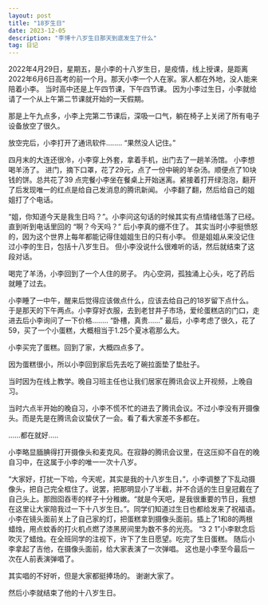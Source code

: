 ```yaml
---
layout: post
title: "18岁生日"
date: 2023-12-05 
description: "李博十八岁生日那天到底发生了什么"
tag: 日记
--- 
```


2022年4月29日，星期五，是小李的十八岁生日，是疫情，线上授课，是距离2022年6月6日高考的前一个月。那天小李一个人在家。家人都在外地，没人能来陪着小李。
  当时高中还是上午四节课，下午四节课。
  因为小李过生日，小李就给请了一个从上午第二节课就开始的一天假期。

  那是上午九点多，小李上完第二节课后，深吸一口气，躺在椅子上关闭了所有电子设备放空了很久。

  放空完后，小李打开了通讯软件........
  “果然没人记住。”

  四月末的大连还很冷，小李穿上外套，拿着手机，出门去了一趟羊汤馆。
  小李想喝羊汤了。
  进门，摘下口罩，花了29元，点了一份中碗的羊杂汤。顺便点了10块钱的饼。总共花了39 
  点完餐小李坐在餐桌上开始迷离。紧接着打开绿泡泡，翻开了后发现唯一的红点是给自己发消息的腾讯新闻。
  小李翻了翻，然后给自己的姐姐打了个电话。

  “姐，你知道今天是我生日吗？”。小李问这句话的时候其实有点情绪低落了已经。
  直到听到电话里回的  “啊？今天吗？” 后小李真的绷不住了。
  其实当时小李挺愤怒的，因为这个世界上每年都能记得住姐姐生日的只有小李。
  但是姐姐从来没记住过小李的生日，包括十八岁生日。
  但小李没说什么很难听的话，然后就结束了这段对话。

  喝完了羊汤，小李回到了一个人住的房子。
  内心空洞，孤独涌上心头，吃了药后就睡了过去。

  小李睡了一中午，醒来后觉得应该做点什么，应该去给自己的18岁留下点什么。
  于是那天的下午两点。小李穿好衣服，去到老甘井子市场，爱纶蛋糕店的门口，走进去后小李询问了一下价格........
  “卧槽，真贵......”
  最后，小李考虑了很久，花了59，买了一个小蛋糕，大概相当于1.25个夏冰雹那么大。

  小李买完了蛋糕。回到了家，大概四点多了。

  因为蛋糕很小，所以小李回到家后先去吃了碗拉面垫了垫肚子。

  当时因为在线上教学。晚自习班主任也让我们居家在腾讯会议上开视频，上晚自习。

  当时六点半开始的晚自习，小李不慌不忙的进去了腾讯会议。不过小李没有开摄像头。而是先是在腾讯会议蛰伏了一会。看了看大家差不多都在。

  ......都在就好.....

  小李略显腼腆得打开摄像头和麦克风。在寂静的腾讯会议里，在这压抑不自在的晚自习中，在这属于小李的唯一一次十八岁。

“大家好，打扰一下哈，今天呢，其实是我的十八岁生日，”，小李调整了下乱动摄像头，把自己完全框住了。说罢，把那明显小了半截，并不合适的生日皇冠戴在了自己头上。那囫囵吞枣的样子十分稚嫩。“就是今天吧，是我很重要的节日，我想在这里让大家陪我过一下十八岁生日。”。同学们知道过生日也都给发来了祝福语。
  小李在镜头面前关上了自己家的灯，把蛋糕拿到摄像头面前。插上了1和8的两根蜡烛，用点蚊香的打火机点燃了漆黑房间里为数不多的光亮。
  “3 2 1”小李默念后吹灭了蜡烛。在全班同学的注视下，许下了生日愿望。吃完了生日蛋糕。
  随后小李拿起了吉他，在摄像头面前，给大家表演了一次弹唱。
  这也是小李至今最后一次在人前表演弹唱了。

  其实唱的不好听，但是大家都挺捧场的。
谢谢大家了。

  然后小李就结束了他的十八岁生日。